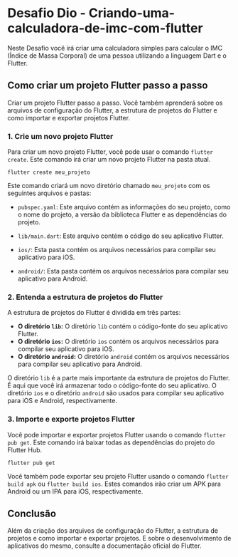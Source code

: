 # Desafio Dio - Criando-uma-calculadora-de-imc-com-flutter


Neste Desafio você irá criar uma calculadora simples para calcular o IMC (Índice de Massa Corporal) de uma pessoa utilizando a linguagem Dart e o Flutter. 



## **Como criar um projeto Flutter passo a passo**

Criar um projeto Flutter passo a passo. Você também aprenderá sobre os arquivos de configuração do Flutter, a estrutura de projetos do Flutter e como importar e exportar projetos Flutter.



### **1. Crie um novo projeto Flutter**

Para criar um novo projeto Flutter, você pode usar o comando `flutter create`. Este comando irá criar um novo projeto Flutter na pasta atual.

```plaintext
flutter create meu_projeto
```

Este comando criará um novo diretório chamado `meu_projeto` com os seguintes arquivos e pastas:

- `pubspec.yaml`: Este arquivo contém as informações do seu projeto, como o nome do projeto, a versão da biblioteca Flutter e as dependências do projeto.

- `lib/main.dart`: Este arquivo contém o código do seu aplicativo Flutter.

- `ios/`: Esta pasta contém os arquivos necessários para compilar seu aplicativo para iOS.

- `android/`: Esta pasta contém os arquivos necessários para compilar seu aplicativo para Android.

  

### **2. Entenda a estrutura de projetos do Flutter**

A estrutura de projetos do Flutter é dividida em três partes:

- **O diretório `lib`:** O diretório `lib` contém o código-fonte do seu aplicativo Flutter.
- **O diretório `ios`:** O diretório `ios` contém os arquivos necessários para compilar seu aplicativo para iOS.
- **O diretório `android`:** O diretório `android` contém os arquivos necessários para compilar seu aplicativo para Android.

O diretório `lib` é a parte mais importante da estrutura de projetos do Flutter. É aqui que você irá armazenar todo o código-fonte do seu aplicativo. O diretório `ios` e o diretório `android` são usados para compilar seu aplicativo para iOS e Android, respectivamente.



### **3. Importe e exporte projetos Flutter**

Você pode importar e exportar projetos Flutter usando o comando `flutter pub get`. Este comando irá baixar todas as dependências do projeto do Flutter Hub.

```plaintext
flutter pub get
```

Você também pode exportar seu projeto Flutter usando o comando `flutter build apk` ou `flutter build ios`. Estes comandos irão criar um APK para Android ou um IPA para iOS, respectivamente.



## **Conclusão**

Além da criação dos arquivos de configuração do Flutter, a estrutura de projetos e como importar e exportar projetos.  E sobre o desenvolvimento de aplicativos do mesmo, consulte a documentação oficial do Flutter.

